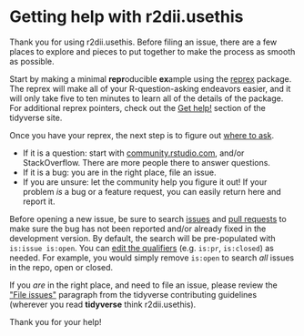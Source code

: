 # Getting help with r2dii.usethis

Thank you for using r2dii.usethis. Before filing an issue, there are a few places to explore and pieces to put together to make the process as smooth as possible.

Start by making a minimal **repr**oducible **ex**ample using the [reprex](http://reprex.tidyverse.org/) package. The reprex will make all of your R-question-asking endeavors easier, and it will only take five to ten minutes to learn all of the details of the package. For
additional reprex pointers, check out the [Get help!](https://www.tidyverse.org/help/) section of the tidyverse site.

Once you have your reprex, the next step is to figure out [where to ask](https://www.tidyverse.org/help/#where-to-ask).

* If it is a question: start with
    [community.rstudio.com](https://community.rstudio.com/), and/or StackOverflow. There are more people there to answer questions.
* If it is a bug: you are in the right place, file an issue.
* If you are unsure: let the community help you figure it out! If your problem _is_ a bug or a feature request, you can easily return here and report it. 

Before opening a new issue, be sure to search [issues](https://github.com/2DegreesInvesting/r2dii.usethis/issues) and [pull requests](https://github.com/2DegreesInvesting/r2dii.usethis/pulls) to make sure the bug has not been reported and/or already fixed in the development version. By default, the search will be pre-populated with `is:issue is:open`. You can [edit the qualifiers](https://help.github.com/articles/searching-issues-and-pull-requests/) (e.g. `is:pr`, `is:closed`) as needed. For example, you would simply remove `is:open` to search _all_ issues in the repo, open or closed.

If you _are_ in the right place, and need to file an issue, please review the ["File issues"](https://www.tidyverse.org/contribute/#issues) paragraph from the tidyverse contributing guidelines (wherever you read __tidyverse__ think r2dii.usethis).

Thank you for your help!
